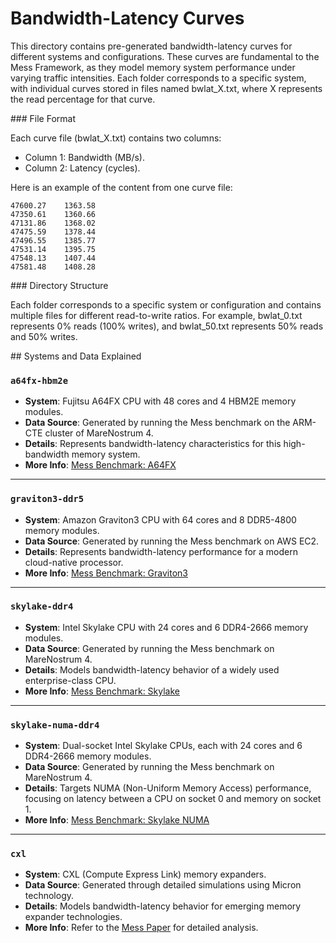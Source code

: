 # Bandwidth-Latency Curves

This directory contains pre-generated bandwidth-latency curves for different systems and configurations. These curves are fundamental to the Mess Framework, as they model memory system performance under varying traffic intensities. Each folder corresponds to a specific system, with individual curves stored in files named bwlat_X.txt, where X represents the read percentage for that curve.

### File Format

Each curve file (bwlat_X.txt) contains two columns:
- Column 1: Bandwidth (MB/s).
- Column 2: Latency (cycles).

Here is an example of the content from one curve file:

```text
47600.27    1363.58
47350.61    1360.66
47131.86    1368.02
47475.59    1378.44
47496.55    1385.77
47531.14    1395.75
47548.13    1407.44
47581.48    1408.28
```

### Directory Structure

Each folder corresponds to a specific system or configuration and contains multiple files for different read-to-write ratios. For example, bwlat_0.txt represents 0% reads (100% writes), and bwlat_50.txt represents 50% reads and 50% writes.



## Systems and Data Explained
### `a64fx-hbm2e`
- **System**: Fujitsu A64FX CPU with 48 cores and 4 HBM2E memory modules.
- **Data Source**: Generated by running the Mess benchmark on the ARM-CTE cluster of MareNostrum 4.
- **Details**: Represents bandwidth-latency characteristics for this high-bandwidth memory system.
- **More Info**: [Mess Benchmark: A64FX](https://github.com/bsc-mem/Mess-benchmark/tree/main/CPU/Actual-hardware/ARM/A64FX)

---

### `graviton3-ddr5`
- **System**: Amazon Graviton3 CPU with 64 cores and 8 DDR5-4800 memory modules.
- **Data Source**: Generated by running the Mess benchmark on AWS EC2.
- **Details**: Represents bandwidth-latency performance for a modern cloud-native processor.
- **More Info**: [Mess Benchmark: Graviton3](https://github.com/bsc-mem/Mess-benchmark/tree/main/CPU/Actual-hardware/ARM/Graviton3)

---

### `skylake-ddr4`
- **System**: Intel Skylake CPU with 24 cores and 6 DDR4-2666 memory modules.
- **Data Source**: Generated by running the Mess benchmark on MareNostrum 4.
- **Details**: Models bandwidth-latency behavior of a widely used enterprise-class CPU.
- **More Info**: [Mess Benchmark: Skylake](https://github.com/bsc-mem/Mess-benchmark/tree/main/CPU/Actual-hardware/x86/Intel-Skylake-Xeon-Platinum-8160)

---

### `skylake-numa-ddr4`
- **System**: Dual-socket Intel Skylake CPUs, each with 24 cores and 6 DDR4-2666 memory modules.
- **Data Source**: Generated by running the Mess benchmark on MareNostrum 4.
- **Details**: Targets NUMA (Non-Uniform Memory Access) performance, focusing on latency between a CPU on socket 0 and memory on socket 1.
- **More Info**: [Mess Benchmark: Skylake NUMA](https://github.com/bsc-mem/Mess-benchmark/tree/main/CPU/Actual-hardware/x86/Intel-Skylake-Xeon-Platinum-8160)

---

### `cxl`
- **System**: CXL (Compute Express Link) memory expanders.
- **Data Source**: Generated through detailed simulations using Micron technology.
- **Details**: Models bandwidth-latency behavior for emerging memory expander technologies.
- **More Info**: Refer to the [Mess Paper](https://arxiv.org/abs/2405.10170) for detailed analysis.
